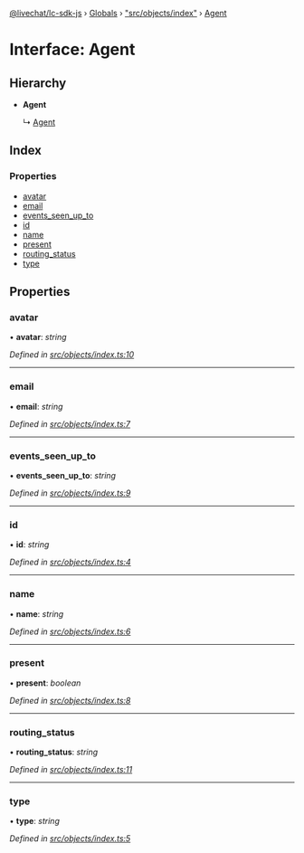[@livechat/lc-sdk-js](../README.md) › [Globals](../globals.md) › ["src/objects/index"](../modules/_src_objects_index_.md) › [Agent](_src_objects_index_.agent.md)

# Interface: Agent

## Hierarchy

* **Agent**

  ↳ [Agent](_src_agent_structures_.agent.md)

## Index

### Properties

* [avatar](_src_objects_index_.agent.md#avatar)
* [email](_src_objects_index_.agent.md#email)
* [events_seen_up_to](_src_objects_index_.agent.md#events_seen_up_to)
* [id](_src_objects_index_.agent.md#id)
* [name](_src_objects_index_.agent.md#name)
* [present](_src_objects_index_.agent.md#present)
* [routing_status](_src_objects_index_.agent.md#routing_status)
* [type](_src_objects_index_.agent.md#type)

## Properties

###  avatar

• **avatar**: *string*

*Defined in [src/objects/index.ts:10](https://github.com/livechat/lc-sdk-js/blob/9364105/src/objects/index.ts#L10)*

___

###  email

• **email**: *string*

*Defined in [src/objects/index.ts:7](https://github.com/livechat/lc-sdk-js/blob/9364105/src/objects/index.ts#L7)*

___

###  events_seen_up_to

• **events_seen_up_to**: *string*

*Defined in [src/objects/index.ts:9](https://github.com/livechat/lc-sdk-js/blob/9364105/src/objects/index.ts#L9)*

___

###  id

• **id**: *string*

*Defined in [src/objects/index.ts:4](https://github.com/livechat/lc-sdk-js/blob/9364105/src/objects/index.ts#L4)*

___

###  name

• **name**: *string*

*Defined in [src/objects/index.ts:6](https://github.com/livechat/lc-sdk-js/blob/9364105/src/objects/index.ts#L6)*

___

###  present

• **present**: *boolean*

*Defined in [src/objects/index.ts:8](https://github.com/livechat/lc-sdk-js/blob/9364105/src/objects/index.ts#L8)*

___

###  routing_status

• **routing_status**: *string*

*Defined in [src/objects/index.ts:11](https://github.com/livechat/lc-sdk-js/blob/9364105/src/objects/index.ts#L11)*

___

###  type

• **type**: *string*

*Defined in [src/objects/index.ts:5](https://github.com/livechat/lc-sdk-js/blob/9364105/src/objects/index.ts#L5)*
